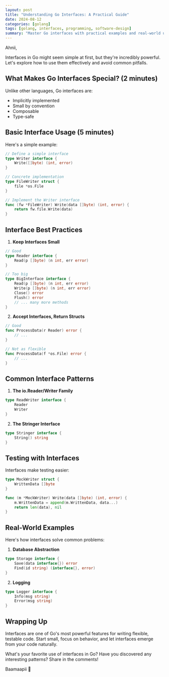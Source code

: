 ```yaml
---
layout: post
title: "Understanding Go Interfaces: A Practical Guide"
date: 2024-08-12
categories: [golang]
tags: [golang, interfaces, programming, software-design]
summary: "Master Go interfaces with practical examples and real-world use cases. Learn how to write more flexible and maintainable code using interface-based design."
---
```


Ahnii,

Interfaces in Go might seem simple at first, but they're incredibly powerful. Let's explore how to use them effectively and avoid common pitfalls.

## What Makes Go Interfaces Special? (2 minutes)

Unlike other languages, Go interfaces are:

- Implicitly implemented
- Small by convention
- Composable
- Type-safe

## Basic Interface Usage (5 minutes)

Here's a simple example:

```go
// Define a simple interface
type Writer interface {
    Write([]byte) (int, error)
}

// Concrete implementation
type FileWriter struct {
    file *os.File
}

// Implement the Writer interface
func (fw *FileWriter) Write(data []byte) (int, error) {
    return fw.file.Write(data)
}
```

## Interface Best Practices

1. **Keep Interfaces Small**

```go
// Good
type Reader interface {
    Read(p []byte) (n int, err error)
}

// Too big
type BigInterface interface {
    Read(p []byte) (n int, err error)
    Write(p []byte) (n int, err error)
    Close() error
    Flush() error
    // ... many more methods
}
```

2. **Accept Interfaces, Return Structs**

```go
// Good
func ProcessData(r Reader) error {
    // ...
}

// Not as flexible
func ProcessData(f *os.File) error {
    // ...
}
```

## Common Interface Patterns

1. **The io.Reader/Writer Family**

```go
type ReadWriter interface {
    Reader
    Writer
}
```

2. **The Stringer Interface**

```go
type Stringer interface {
    String() string
}
```

## Testing with Interfaces

Interfaces make testing easier:

```go
type MockWriter struct {
    WrittenData []byte
}

func (m *MockWriter) Write(data []byte) (int, error) {
    m.WrittenData = append(m.WrittenData, data...)
    return len(data), nil
}
```

## Real-World Examples

Here's how interfaces solve common problems:

1. **Database Abstraction**

```go
type Storage interface {
    Save(data interface{}) error
    Find(id string) (interface{}, error)
}
```

2. **Logging**

```go
type Logger interface {
    Info(msg string)
    Error(msg string)
}
```

## Wrapping Up

Interfaces are one of Go's most powerful features for writing flexible, testable code. Start small, focus on behavior, and let interfaces emerge from your code naturally.

What's your favorite use of interfaces in Go? Have you discovered any interesting patterns? Share in the comments!

Baamaapii 👋
